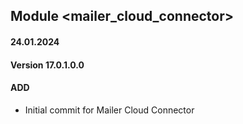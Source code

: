 ## Module <mailer_cloud_connector>

#### 24.01.2024
#### Version 17.0.1.0.0
#### ADD

- Initial commit for Mailer Cloud Connector
